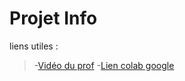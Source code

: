 # Projet Info

liens utiles : 
 >-[Vidéo du prof](https://www.youtube.com/watch?v=fiz1ORTBGpY&list=PLfFghEzKVmjvuSA67LszN1dZ-Dd_pkus6&index=2)
 >-[Lien colab google](https://colab.research.google.com/drive/10qDiidvdByF_I9UQZ_w2VtQHeXT7AZXC)